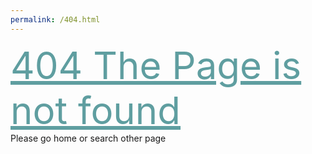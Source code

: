 ```yaml
---
permalink: /404.html
---
```


<html>
<body>
<div class="error-pg">
<a href="#" style="font-size: 60px;color: cadetblue;"> 404 The Page is not found </a>
<br>
<span> Please go home or search other page </span>

